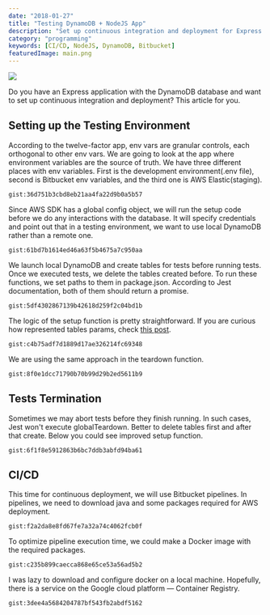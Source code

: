 ```yaml
---
date: "2018-01-27"
title: "Testing DynamoDB + NodeJS App"
description: "Set up continuous integration and deployment for Express application with the DynamoDB database."
category: "programming"
keywords: [CI/CD, NodeJS, DynamoDB, Bitbucket]
featuredImage: main.png
---
```


![](/main.png)

Do you have an Express application with the DynamoDB database and want to set up continuous integration and deployment? This article for you.

## Setting up the Testing Environment

According to the twelve-factor app, env vars are granular controls, each orthogonal to other env vars. We are going to look at the app where environment variables are the source of truth. We have three different places with env variables. First is the development environment(.env file), second is Bitbucket env variables, and the third one is AWS Elastic(staging).

`gist:36d751b3cbd8eb21aa4fa22d9b0a5b57`

Since AWS SDK has a global config object, we will run the setup code before we do any interactions with the database. It will specify credentials and point out that in a testing environment, we want to use local DynamoDB rather than a remote one.

`gist:61bd7b1614ed46a63f5b4675a7c950aa`

We launch local DynamoDB and create tables for tests before running tests. Once we executed tests, we delete the tables created before. To run these functions, we set paths to them in package.json. According to Jest documentation, both of them should return a promise.

`gist:5df4302867139b42618d259f2c04bd1b`

The logic of the setup function is pretty straightforward. If you are curious how represented tables params, check [this post](/blog/migrations-in-dynamodb).

`gist:c4b75adf7d1889d17ae326214fc69348`

We are using the same approach in the teardown function.

`gist:8f0e1dcc71790b70b99d29b2ed5611b9`

## Tests Termination

Sometimes we may abort tests before they finish running. In such cases, Jest won't execute globalTeardown. Better to delete tables first and after that create. Below you could see improved setup function.

`gist:6f1f8e5912863b6bc7ddb3abfd94ba61`

## CI/CD

This time for continuous deployment, we will use Bitbucket pipelines. In pipelines, we need to download java and some packages required for AWS deployment.

`gist:f2a2da8e8fd67fe7a32a74c4062fcb0f`

To optimize pipeline execution time, we could make a Docker image with the required packages.

`gist:c235b899caecca868e65ce53a56ad5b2`

I was lazy to download and configure docker on a local machine. Hopefully, there is a service on the Google cloud platform — Container Registry.

`gist:3dee4a5684204787bf543fb2abdf5162`